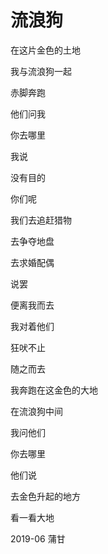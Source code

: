 # 流浪狗

在这片金色的土地

我与流浪狗一起

赤脚奔跑

他们问我

你去哪里

我说

没有目的

你们呢

我们去追赶猎物

去争夺地盘

去求婚配偶

说罢

便离我而去

我对着他们

狂吠不止

随之而去

我奔跑在这金色的大地

在流浪狗中间

我问他们

你去哪里

他们说

去金色升起的地方

看一看大地

2019-06 蒲甘
